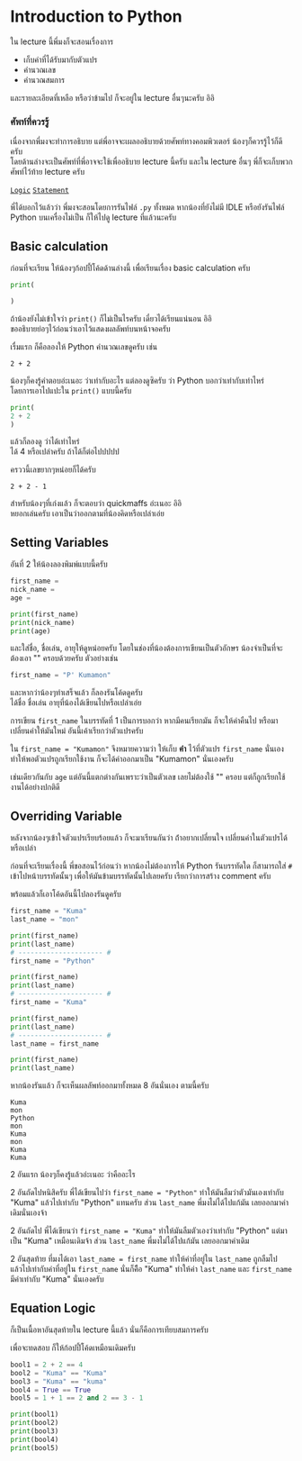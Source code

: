 # Introduction to Python
ใน lecture นี้พี่มงก็จะสอนเรื่องการ
- เก็บค่าที่ได้รับมากับตัวแปร
- คำนวณเลข
- คำนวณสมการ

และรายละเอียดที่เหลือ หรือว่าข้ามไป ก็จะอยู่ใน lecture อื่นๆนะครับ อิอิ

### ศัพท์ที่ควรรู้
เนื่องจากพี่มงจะทำการอธิบาย แต่พี่อาจจะเผลออธิบายด้วยศัพท์ทางคอมพิวเตอร์ น้องๆก็ควรรู้ไว้ก็ดีครับ<br>
โดยด้านล่างจะเป็นศัพท์ที่พี่อาจจะใช้เพื่ออธิบาย lecture นี้ครับ และใน lecture อื่นๆ พี่ก็จะเก็บพวกศัพท์ไว้ท้าย lecture ครับ

[`Logic`][1]
[`Statement`][2]

[1]: https://en.wikipedia.org/wiki/Logic_in_computer_science
[2]: https://en.wikipedia.org/wiki/Statement_(computer_science)

พี่ได้บอกไว้แล้วว่า พี่มงจะสอนโดยการรันไฟล์ `.py` ทั้งหมด หากน้องที่ยังไม่มี IDLE หรือยังรันไฟล์ Python บนเครื่องไม่เป็น ก็ให้ไปดู lecture ที่แล้วนะครับ

## Basic calculation
ก่อนที่จะเรียน ให้น้องๆก้อปปี้โค้ดด้านล่างนี้ เพื่อเรียนเรื่อง basic calculation ครับ
```python
print(

)
```
ถ้าน้องยังไม่เข้าใจว่า `print()` ก็ไม่เป็นไรครับ เดี๋ยวได้เรียนแน่นอน อิอิ<br>
ขออธิบายย่อๆไว้ก่อนว่าเอาไว้แสดงผลลัพท์บนหน้าจอครับ

เรื่มแรก ก็คือลองให้ Python คำนวณเลขดูครับ เช่น
```
2 + 2 
```
น้องๆก็คงรู้คำตอบอ่ะเนอะ ว่าเท่ากับอะไร แต่ลองดูซิครับ ว่า Python บอกว่าเท่ากับเท่าไหร่<br>
โดยการเอาไปแปะใน `print()` แบบนี้ครับ
```python
print(
2 + 2
)
```

แล้วก็ลองดู ว่าได้เท่าไหร่<br>
ได้ 4 หรือเปล่าครับ ถ้าได้ก็ต่อไปปปปป

ครววนี้เลขยากๆหน่อยก็ได้ครับ
```
2 + 2 - 1
```
สำหรับน้องๆที่เก่งแล้ว ก็จะตอบว่า quickmaffs อ่ะเนอะ อิอิ<br>
หยอกเล่นครับ เอาเป็นว่าออกตามที่น้องคิดหรือเปล่าเอ่ย

## Setting Variables
อันที่ 2 ให้น้องลองพิมพ์แบบนี้ครับ
```python
first_name =
nick_name =
age = 

print(first_name)
print(nick_name)
print(age)
```

และใส่ชื่อ, ชื่อเล่น, อายุให้ดูหน่อยครับ โดยในช่องที่น้องต้องการเขียนเป็นตัวอักษร น้องจำเป็นที่จะต้องเอา "" ครอบด้วยครับ ตัวอย่างเช่น
```python
first_name = "P' Kumamon"
```

และหากว่าน้องๆทำเสร็จแล้ว ก็ลองรันโค้ดดูครับ<br>
ได้ชื่อ ชื่อเล่น อายุที่น้องได้เขียนไปหรือเปล่าเอ่ย

การเขียน `first_name` ในบรรทัดที่ 1 เป็นการบอกว่า หากมีคนเรียกมัน ก็จะให้ค่าคืนไป หรือมาเปลี่ยนค่าให้มันใหม่ อันนี้เค้าเรียกว่าตัวแปรครับ

ใน `first_name = "Kumamon"` จึงหมายความว่า ให้เก็บ **คำ** ไว้ที่ตัวแปร `first_name` นั่นเอง<br>
ทำให้พอตัวแปรถูกเรียกใช้งาน ก็จะได้ค่าออกมาเป็น "Kumamon" นั่นเองครับ

เช่นเดียวกันกับ `age` แต่อันนี้แตกต่างกันเพราะว่าเป็นตัวเลข เลยไม่ต้องใช้ "" ครอบ แต่ก็ถูกเรียกใช้งานได้อย่างปกติดี

## Overriding Variable
หลังจากน้องๆเข้าใจตัวแปรเรียบร้อยแล้ว ก็จะมาเรียนกันว่า ถ้่าอยากเปลี่ยนใจ เปลี่ยนค่าในตัวแปรได้หรือเปล่า

ก่อนที่จะเรียนเรื่องนี้ พี่ขอสอนไว้ก่อนว่า หากน้องไม่ต้องการให้ Python รันบรรทัดใด ก็สามารถใส่ `#` เข้าไปหน้าบรรทัดนั้นๆ เพื่อให้มันข้ามบรรทัดนั้นไปเลยครับ เรียกว่าการสร้าง comment ครับ

พร้อมแล้วก็เอาโค้ดอันนี้ไปลองรันดูครับ
```python
first_name = "Kuma"
last_name = "mon"

print(first_name)
print(last_name)
# --------------------- #
first_name = "Python"

print(first_name)
print(last_name)
# --------------------- #
first_name = "Kuma"

print(first_name)
print(last_name)
# --------------------- #
last_name = first_name

print(first_name)
print(last_name)
```

หากน้องรันแล้ว ก็จะเห็นผลลัพท์ออกมาทั้งหมด 8 อันนั่นเอง ตามนี้ครับ
```
Kuma
mon
Python
mon
Kuma
mon
Kuma
Kuma
```

2 อันแรก น้องๆก็คงรู้แล้วอ่ะเนอะ ว่าคืออะไร

2 อันถัดไปหนิสิครับ พี่ได้เขียนไปว่า `first_name = "Python"` ทำให้มันลืมว่าตัวมันเองเท่ากับ "Kuma" แล้วไปเท่ากับ "Python" แทนครับ ส่วน `last_name` พี่มงไม่ได้ไปแก้มัน เลยออกมาค่าเดิมนั่นเองจ้า

2 อันถัดไป พี่ได้เขียนว่า `first_name = "Kuma"` ทำให้มันลืมตัวเองว่าเท่ากับ "Python" แต่มาเป็น "Kuma" เหมือนเดิมจ้า ส่วน `last_name` พี่มงไม่ได้ไปแก้มัน เลยออกมาค่าเดิม

2 อันสุดท้าย ที่มงได้เอา `last_name = first_name` ทำให้ค่าที่อยู่ใน `last_name` ถูกลืมไป แล้วไปเท่ากับค่าที่อยู่ใน `first_name` นั่นก็คีือ "Kuma" ทำให้ค่า `last_name` และ `first_name` มีค่าเท่ากับ "Kuma" นั่นเองครับ

## Equation Logic 
ก็เป็นเนื้อหาอันสุดท้ายใน lecture นี้แล้ว นั่นก็คือการเทียบสมการครับ<br>

เพื่อจะทดสอบ ก็ให้ก้อปปี้โค้ดเหมือนเดิมครับ
```python
bool1 = 2 + 2 == 4
bool2 = "Kuma" == "Kuma"
bool3 = "Kuma" == "kuma"
bool4 = True == True
bool5 = 1 + 1 == 2 and 2 == 3 - 1

print(bool1)
print(bool2)
print(bool3)
print(bool4)
print(bool5)
```